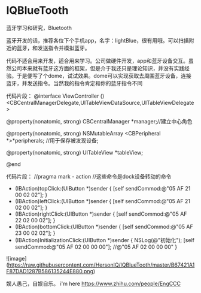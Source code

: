 # IQBlueTooth
蓝牙学习和研究，Bluetooth

蓝牙开发的话，推荐各位下个手机app，名字：lightBlue，很有用哦。可以扫描附近的蓝牙，和发送指令并模拟蓝牙。

代码不适合用来开发，适合用来学习。公司做硬件开发，app和蓝牙设备交互。虽然公司本来就有蓝牙这方面的框架，但是介于我还只是理论知识，并没有实践经验。于是便写了个dome，试试效果。dome可以实现获取去周围蓝牙设备，连接蓝牙，并发送指令。当然我的指令肯定和你的蓝牙指令不同


代码片段：
@interface ViewController ()<CBCentralManagerDelegate,UITableViewDataSource,UITableViewDelegate>

@property(nonatomic, strong) CBCentralManager *manager;//建立中心角色

@property(nonatomic, strong) NSMutableArray <CBPeripheral *>*peripherals; //用于保存被发现设备;

@property(nonatomic, strong) UITableView *tableView;

@end

代码片段：
//pragma mark - action
//这些命令是dock设备转动的命令
- (IBAction)topClick:(UIButton *)sender {
    [self sendCommod:@"05 AF 21 00 02 02"];
}
- (IBAction)leftClick:(UIButton *)sender {
    [self sendCommod:@"05 AF 21 02 00 02"];
}
- (IBAction)rightClick:(UIButton *)sender {
    [self sendCommod:@"05 AF 22 02 00 02"];
}
- (IBAction)bottomClick:(UIButton *)sender {
    [self sendCommod:@"05 AF 23 00 02 02"];
}
- (IBAction)InitializationClick:(UIButton *)sender {
    NSLog(@"初始化");
    [self sendCommod:@"05 AF 02 00 00 00"];
    //@"05 AF 02 00 00 00"
}

![image] (https://raw.githubusercontent.com/HersonIQ/IQBlueTooth/master/B67421A1F87DAD1287B586135244E880.png)


娱人愚己，自娱自乐。  i'm here https://www.zhihu.com/people/EngCCC
